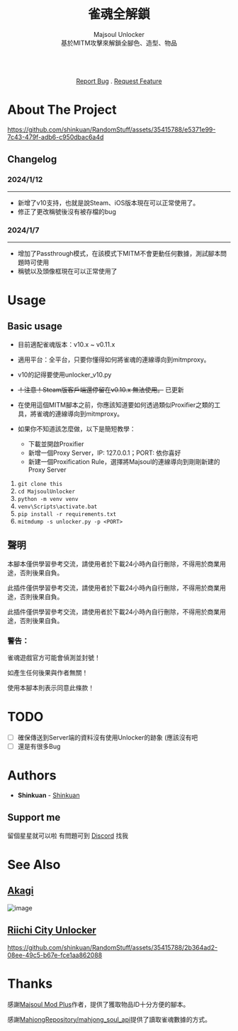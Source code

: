 <br/>
<p align="center">
  <h1 align="center">雀魂全解鎖</h3>

  <p align="center">
Majsoul Unlocker<br>
基於MITM攻擊來解鎖全腳色、造型、物品<br>
    <br/>
    <br/>
    <br/>
    <br/>
    <a href="https://github.com/shinkuan/MajsoulUnlocker/issues">Report Bug</a>
    .
    <a href="https://github.com/shinkuan/MajsoulUnlocker/issues">Request Feature</a>
  </p>
</p>

# About The Project

https://github.com/shinkuan/RandomStuff/assets/35415788/e5371e99-7c43-479f-adb6-c950dbac6a4d

## Changelog

### 2024/1/12

___

- 新增了v10支持，也就是說Steam、iOS版本現在可以正常使用了。
- 修正了更改稱號後沒有被存檔的bug

### 2024/1/7

___

- 增加了Passthrough模式，在該模式下MITM不會更動任何數據，測試腳本問題時可使用
- 稱號以及頭像框現在可以正常使用了

# Usage

## Basic usage

- 目前適配雀魂版本：v10.x ~ v0.11.x
- 適用平台：全平台，只要你懂得如何將雀魂的連線導向到mitmproxy。
- v10的記得要使用unlocker_v10.py
- ~~！注意！Steam版客戶端還停留在v0.10.x 無法使用。~~ 已更新

- 在使用這個MITM腳本之前，你應該知道要如何透過類似Proxifier之類的工具，將雀魂的連線導向到mitmproxy。
- 如果你不知道該怎麼做，以下是簡短教學：
  - 下載並開啟Proxifier
  - 新增一個Proxy Server，IP: 127.0.0.1；PORT: 依你喜好
  - 新建一個Proxification Rule，選擇將Majsoul的連線導向到剛剛新建的Proxy Server

1. `git clone this`
2. `cd MajsoulUnlocker`
3. `python -m venv venv`
4. `venv\Scripts\activate.bat`
5. `pip install -r requirements.txt`
6. `mitmdump -s unlocker.py -p <PORT>`

## 聲明

本腳本僅供學習參考交流，請使用者於下載24小時內自行刪除，不得用於商業用途，否則後果自負。

此插件僅供學習參考交流，請使用者於下載24小時內自行刪除，不得用於商業用途，否則後果自負。

此插件僅供學習參考交流，請使用者於下載24小時內自行刪除，不得用於商業用途，否則後果自負。

### 警告：

雀魂遊戲官方可能會偵測並封號！

如產生任何後果與作者無關！

使用本腳本則表示同意此條款！


# TODO
 - [ ] 確保傳送到Server端的資料沒有使用Unlocker的跡象 (應該沒有吧
 - [ ] 還是有很多Bug

# Authors

* **Shinkuan** - [Shinkuan](https://github.com/shinkuan/)

## Support me

留個星星就可以啦
有問題可到 [Discord](https://discord.gg/Z2wjXUK8bN) 找我

# See Also

## [Akagi](https://github.com/shinkuan/Akagi)
![image](https://github.com/shinkuan/RandomStuff/assets/35415788/4f9b2e2f-059e-44a8-b11a-5b2ce28cb520)

## [Riichi City Unlocker](https://github.com/shinkuan/RiichiCityUnlocker)

https://github.com/shinkuan/RandomStuff/assets/35415788/2b364ad2-08ee-49c5-b67e-fce1aa862088

# Thanks

感謝[Majsoul Mod Plus](https://github.com/Avenshy/majsoul_mod_plus)作者，提供了獲取物品ID十分方便的腳本。

感謝[MahjongRepository/mahjong_soul_api](https://github.com/MahjongRepository/mahjong_soul_api)提供了讀取雀魂數據的方式。
